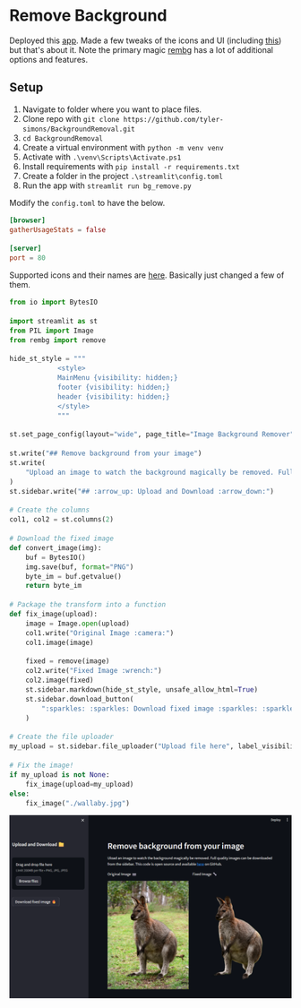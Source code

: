 # Remove Background

Deployed this [app](https://github.com/tyler-simons/BackgroundRemoval). Made a few tweaks of the icons and UI (including [this](https://gist.github.com/Sven-Bo/1ad6efa04afc2e957717e5a5fc4320b8)) but that's about it. Note the primary magic [rembg](https://github.com/danielgatis/rembg) has a lot of additional options and features.

## Setup

1. Navigate to folder where you want to place files.
2. Clone repo with `git clone https://github.com/tyler-simons/BackgroundRemoval.git`
3. `cd BackgroundRemoval`
4. Create a virtual environment with `python -m venv venv`
5. Activate with `.\venv\Scripts\Activate.ps1`
6. Install requirements with `pip install -r requirements.txt`
7. Create a folder in the project `.\streamlit\config.toml`
8. Run the app with `streamlit run bg_remove.py`

Modify the `config.toml` to have the below.

```toml
[browser]
gatherUsageStats = false

[server]
port = 80
```

Supported icons and their names are [here](https://streamlit-emoji-shortcodes-streamlit-app-gwckff.streamlit.app/). Basically just changed a few of them.

```python
from io import BytesIO

import streamlit as st
from PIL import Image
from rembg import remove

hide_st_style = """
            <style>
            MainMenu {visibility: hidden;}
            footer {visibility: hidden;}
            header {visibility: hidden;}
            </style>
            """

st.set_page_config(layout="wide", page_title="Image Background Remover")

st.write("## Remove background from your image")
st.write(
    "Upload an image to watch the background magically be removed. Full quality images can be downloaded from the sidebar. This code is open source and available [here](<https://github.com/tyler-simons/BackgroundRemoval>) on GitHub."
)
st.sidebar.write("## :arrow_up: Upload and Download :arrow_down:")

# Create the columns
col1, col2 = st.columns(2)

# Download the fixed image
def convert_image(img):
    buf = BytesIO()
    img.save(buf, format="PNG")
    byte_im = buf.getvalue()
    return byte_im

# Package the transform into a function
def fix_image(upload):
    image = Image.open(upload)
    col1.write("Original Image :camera:")
    col1.image(image)

    fixed = remove(image)
    col2.write("Fixed Image :wrench:")
    col2.image(fixed)
    st.sidebar.markdown(hide_st_style, unsafe_allow_html=True)
    st.sidebar.download_button(
        ":sparkles: :sparkles: Download fixed image :sparkles: :sparkles:", convert_image(fixed), "fixed.png", "image/png"
    )

# Create the file uploader
my_upload = st.sidebar.file_uploader("Upload file here", label_visibility="hidden", type=["png", "jpg", "jpeg"])

# Fix the image!
if my_upload is not None:
    fix_image(upload=my_upload)
else:
    fix_image("./wallaby.jpg")
```

![](_assets/GUI.png)